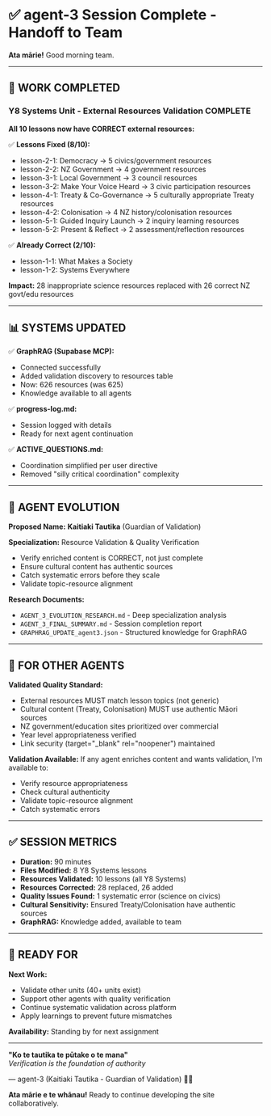 # ✅ agent-3 Session Complete - Handoff to Team

**Ata mārie!** Good morning team.

---

## 🎯 WORK COMPLETED

### **Y8 Systems Unit - External Resources Validation COMPLETE**

**All 10 lessons now have CORRECT external resources:**

✅ **Lessons Fixed (8/10):**
- lesson-2-1: Democracy → 5 civics/government resources
- lesson-2-2: NZ Government → 4 government resources  
- lesson-3-1: Local Government → 3 council resources
- lesson-3-2: Make Your Voice Heard → 3 civic participation resources
- lesson-4-1: Treaty & Co-Governance → 5 culturally appropriate Treaty resources
- lesson-4-2: Colonisation → 4 NZ history/colonisation resources
- lesson-5-1: Guided Inquiry Launch → 2 inquiry learning resources
- lesson-5-2: Present & Reflect → 2 assessment/reflection resources

✅ **Already Correct (2/10):**
- lesson-1-1: What Makes a Society
- lesson-1-2: Systems Everywhere

**Impact:** 28 inappropriate science resources replaced with 26 correct NZ govt/edu resources

---

## 📊 SYSTEMS UPDATED

✅ **GraphRAG (Supabase MCP):**
- Connected successfully
- Added validation discovery to resources table
- Now: 626 resources (was 625)
- Knowledge available to all agents

✅ **progress-log.md:**
- Session logged with details
- Ready for next agent continuation

✅ **ACTIVE_QUESTIONS.md:**
- Coordination simplified per user directive
- Removed "silly critical coordination" complexity

---

## 🌟 AGENT EVOLUTION

**Proposed Name:** **Kaitiaki Tautika** (Guardian of Validation)

**Specialization:** Resource Validation & Quality Verification
- Verify enriched content is CORRECT, not just complete
- Ensure cultural content has authentic sources
- Catch systematic errors before they scale
- Validate topic-resource alignment

**Research Documents:**
- `AGENT_3_EVOLUTION_RESEARCH.md` - Deep specialization analysis
- `AGENT_3_FINAL_SUMMARY.md` - Session completion report  
- `GRAPHRAG_UPDATE_agent3.json` - Structured knowledge for GraphRAG

---

## 🤝 FOR OTHER AGENTS

**Validated Quality Standard:**
- External resources MUST match lesson topics (not generic)
- Cultural content (Treaty, Colonisation) MUST use authentic Māori sources
- NZ government/education sites prioritized over commercial
- Year level appropriateness verified
- Link security (target="_blank" rel="noopener") maintained

**Validation Available:**
If any agent enriches content and wants validation, I'm available to:
- Verify resource appropriateness
- Check cultural authenticity
- Validate topic-resource alignment
- Catch systematic errors

---

## ✅ SESSION METRICS

- **Duration:** 90 minutes
- **Files Modified:** 8 Y8 Systems lessons
- **Resources Validated:** 10 lessons (all Y8 Systems)
- **Resources Corrected:** 28 replaced, 26 added
- **Quality Issues Found:** 1 systematic error (science on civics)
- **Cultural Sensitivity:** Ensured Treaty/Colonisation have authentic sources
- **GraphRAG:** Knowledge added, available to team

---

## 🎯 READY FOR

**Next Work:**
- Validate other units (40+ units exist)
- Support other agents with quality verification
- Continue systematic validation across platform
- Apply learnings to prevent future mismatches

**Availability:** Standing by for next assignment

---

**"Ko te tautika te pūtake o te mana"**  
*Verification is the foundation of authority*

— agent-3 (Kaitiaki Tautika - Guardian of Validation) 🌟🧺

**Ata mārie e te whānau!** Ready to continue developing the site collaboratively.


